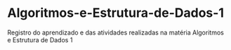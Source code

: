 # Algoritmos-e-Estrutura-de-Dados-1
Registro do aprendizado e das atividades realizadas na matéria Algoritmos e Estrutura de Dados 1
